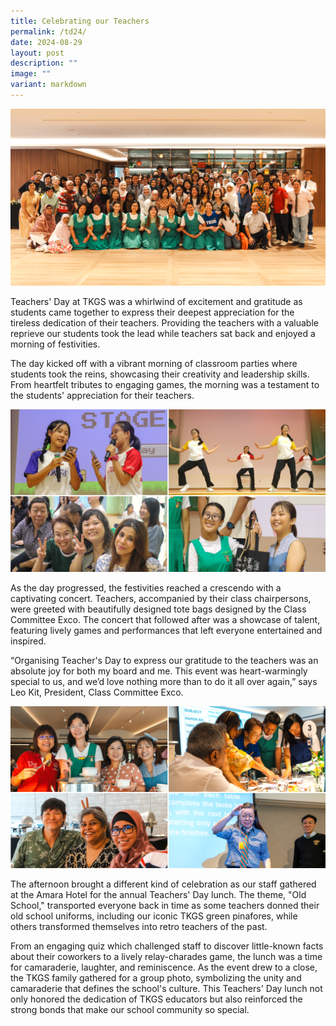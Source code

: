 ```yaml
---
title: Celebrating our Teachers
permalink: /td24/
date: 2024-08-29
layout: post
description: ""
image: ""
variant: markdown
---
```

<img src="/images/Sparkling_Moment/2024/TD24_hero.png">

<p>Teachers' Day at TKGS was a whirlwind of excitement and gratitude as students came together to express their deepest appreciation for the tireless dedication of their teachers. Providing the teachers with a valuable reprieve our students took the lead while teachers sat back and enjoyed a morning of festivities.</p>

<p>The day kicked off with a vibrant morning of classroom parties where students took the reins, showcasing their creativity and leadership skills. From heartfelt tributes to engaging games, the morning was a testament to the students' appreciation for their teachers.</p>

<img src="/images/Sparkling_Moment/2024/TD24_1.png">

<p>As the day progressed, the festivities reached a crescendo with a captivating concert. Teachers, accompanied by their class chairpersons, were greeted with beautifully designed tote bags designed by the Class Committee Exco. The concert that followed after was a showcase of talent, featuring lively games and performances that left everyone entertained and inspired.</p>

<p>“Organising Teacher's Day to express our gratitude to the teachers was an absolute joy for both my board and me. This event was heart-warmingly special to us, and we’d love nothing more than to do it all over again,” says Leo Kit, President, Class Committee Exco.</p>

<img src="/images/Sparkling_Moment/2024/TD24_2.png">

<p>The afternoon brought a different kind of celebration as our staff gathered at the Amara Hotel for the annual Teachers' Day lunch. The theme, "Old School," transported everyone back in time as some teachers donned their old school uniforms, including our iconic TKGS green pinafores, while others transformed themselves into retro teachers of the past.</p>

<p>From an engaging quiz which challenged staff to discover little-known facts about their coworkers to a lively relay-charades game, the lunch was a time for camaraderie, laughter, and reminiscence.  
As the event drew to a close, the TKGS family gathered for a group photo, symbolizing the unity and camaraderie that defines the school's culture. This Teachers' Day lunch not only honored the dedication of TKGS educators but also reinforced the strong bonds that make our school community so special.</p>